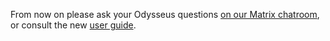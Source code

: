 From now on please ask your Odysseus questions [on our Matrix chatroom](https://riot.im/app/#/room/#odysseus-web:matrix.org), or consult the new [user guide](https://alcinnz.github.io/Odysseus/guide.html).
